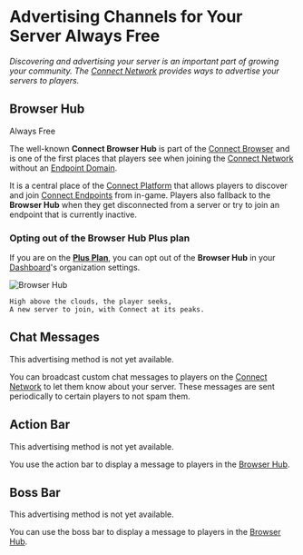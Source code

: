 # Advertising Channels for Your Server <VPBadge>Always Free</VPBadge>

_Discovering and advertising your server is an important part of growing your community.
The [Connect Network](/guide/#the-connect-network) provides ways to advertise your servers to players._

## Browser Hub
<VPBadge>Always Free</VPBadge>

The well-known **Connect Browser Hub** is part of the [Connect Browser](/guide/#the-connect-browser) and is
one of the first places that players see when joining the [Connect Network](/guide/#the-connect-network)
without an [Endpoint Domain](/guide/domains).

It is a central place of the [Connect Platform](/guide/#the-connect-platform) that allows players to discover and join
[Connect Endpoints](/guide/#connect-endpoints) from in-game. Players also fallback to the
**Browser Hub** when they get disconnected from a server or try to join an endpoint that is currently inactive.

### Opting out of the Browser Hub <VPBadge type='warning'>Plus plan</VPBadge>

If you are on the **[Plus Plan](/plans)**, you can opt out of the **Browser Hub** in your [Dashboard](/guide/#the-connect-dashboard)'s
organization settings.

![Browser Hub](/images/browser-hub.png)

```rhyme
High above the clouds, the player seeks,
A new server to join, with Connect at its peaks.
```

## Chat Messages
<VPBadge type='warning'>This advertising method is not yet available.</VPBadge>

You can broadcast custom chat messages to players on the [Connect Network](/guide/#the-connect-network)
to let them know about your server. These messages are sent periodically
to certain players to not spam them.

[//]: # (todo with screenshots)

## Action Bar
<VPBadge type='warning'>This advertising method is not yet available.</VPBadge>

You use the action bar to display a message to players in the [Browser Hub](#browser-hub).

## Boss Bar
<VPBadge type='warning'>This advertising method is not yet available.</VPBadge>

You can use the boss bar to display a message to players in the [Browser Hub](#browser-hub).

